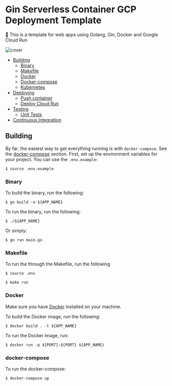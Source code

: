 # Gin Serverless Container GCP Deployment Template

🚀 This is a template for web apps using Golang, Gin, Docker and  Google Cloud Run

![cover](https://i.morioh.com/2343c2078f.png)

- [Building](#building)
  - [Binary](#binary)
  - [Makefile](#makefile)
  - [Docker](#docker)
  - [Docker-compose](#docker-compose)
  - [Kubernetes](#kubernetes)
- [Deploying](#deploying)
  - [Push container](#build-container)
  - [Deploy Cloud Run](#deploy-cloud-run)
- [Testing](#testing)
  - [Unit Tests](#unit-tests)
- [Continuous Integration](#continuous-integration)

## Building

By far, the easiest way to get everything running is with `docker-compose`. See the [docker-compose](#docker-compose) section. First, set up the environment variables for your project. You can use the `.env.example`:

```shell
$ source .env.example
```

### Binary

To build the binary, run the following:

```shell
$ go build -o ${APP_NAME}
```

To run the binary, run the following:

```shell
$ ./${APP_NAME}
```

Or simply:

```shell
$ go run main.go
```

### Makefile

To run the through the Makefile, run the following

```shell
$ source .env

$ make run
```

### Docker

Make sure you have [Docker](https://www.docker.com/get-started) installed on your machine.

To build the Docker image, run the following:

```shell
$ docker build . -t ${APP_NAME}            
```

To run the Docker image, run:

```shell
$ docker run -p ${PORT}:${PORT} ${APP_NAME}
```

### docker-compose

To run the docker-compose:

```shell
$ docker-compose up
```